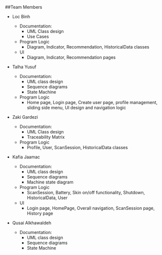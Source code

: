 ##Team Members
- Loc Binh
  - Documentation:
    - UML Class design 
    - Use Cases
  - Program Logic
    - Diagram, Indicator, Recommendation, HistoricalData classes  
  - UI
    - Diagram, Indicator, Recommendation pages
- Talha Yusuf
  - Documentation:
    - UML class design
    - Sequence diagrams
    - State Machine
  - Program Logic
    - Home page, Login page, Create user page, profile management, sliding side menu, UI design and navigation logic
- Zaki Gardezi
  - Documentation:
    - UML Class design
    - Traceability Matrix
  - Program Logic
    - Profile, User, ScanSession, HistoricalData classes  
- Kafia Jaamac
  - Documentation:
    - UML class design
    - Sequence diagrams
    - Machine state diagram 
  - Program Logic
    - ScanSession, Battery, Skin on/off functionality, Shutdown, HistoricalData, User
  - UI
    - Login page, HomePage, Overall navigation, ScanSession page, History page
  
- Qusai Alkhawaldeh
  - Documentation:
    - UML class design
    - Sequence diagrams
    - State Machine

